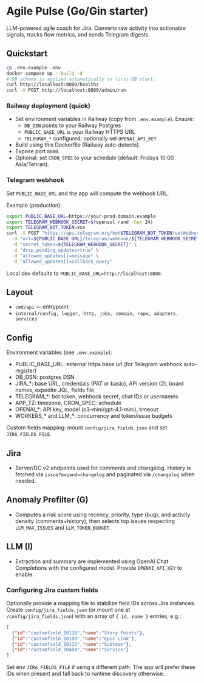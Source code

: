 # Agile Pulse (Go/Gin starter)

LLM-powered agile coach for Jira. Converts raw activity into actionable signals, tracks flow metrics, and sends Telegram digests.

## Quickstart
```bash
cp .env.example .env
docker compose up --build -d
# DB schema is applied automatically on first DB start.
curl http://localhost:8080/healthz
curl -X POST http://localhost:8080/admin/run
```

### Railway deployment (quick)

- Set environment variables in Railway (copy from `.env.example`). Ensure:
  - `DB_DSN` points to your Railway Postgres
  - `PUBLIC_BASE_URL` is your Railway HTTPS URL
  - `TELEGRAM_*` configured; optionally set `OPENAI_API_KEY`
- Build using this Dockerfile (Railway auto-detects).
- Expose port `8080`.
- Optional: set `CRON_SPEC` to your schedule (default: Fridays 10:00 Asia/Tehran).

### Telegram webhook
Set `PUBLIC_BASE_URL` and the app will compute the webhook URL.

Example (production):
```bash
export PUBLIC_BASE_URL=https://your-prod-domain.example
export TELEGRAM_WEBHOOK_SECRET=$(openssl rand -hex 24)
export TELEGRAM_BOT_TOKEN=xxx
curl -X POST "https://api.telegram.org/bot$TELEGRAM_BOT_TOKEN/setWebhook" \
  -d "url=${PUBLIC_BASE_URL}/telegram/webhook/${TELEGRAM_WEBHOOK_SECRET}" \
  -d "secret_token=${TELEGRAM_WEBHOOK_SECRET}" \
  -d "drop_pending_updates=true" \
  -d "allowed_updates[]=message" \
  -d "allowed_updates[]=callback_query"
```

Local dev defaults to `PUBLIC_BASE_URL=http://localhost:8080`.

## Layout
- `cmd/api` — entrypoint
- `internal/config, logger, http, jobs, domain, repo, adapters, services`

## Config

Environment variables (see `.env.example`):

- PUBLIC_BASE_URL: external https base url (for Telegram webhook auto-register)
- DB_DSN: postgres DSN
- JIRA_*: base URL, credentials (PAT or basic), API version (2), board names, expedite JQL, fields file
- TELEGRAM_*: bot token, webhook secret, chat IDs or usernames
- APP_TZ: timezone, CRON_SPEC: schedule
- OPENAI_*: API key, model (o3-mini/gpt-4.1-mini), timeout
- WORKERS_* and LLM_*: concurrency and token/issue budgets

Custom fields mapping: mount `config/jira_fields.json` and set `JIRA_FIELDS_FILE`.

## Jira

- Server/DC v2 endpoints used for comments and changelog. History is fetched via `issue?expand=changelog` and paginated via `/changelog` when needed.

## Anomaly Prefilter (G)

- Computes a risk score using recency, priority, type (bug), and activity density (comments+history), then selects top issues respecting `LLM_MAX_ISSUES` and `LLM_TOKEN_BUDGET`.

## LLM (I)

- Extraction and summary are implemented using OpenAI Chat Completions with the configured model. Provide `OPENAI_API_KEY` to enable.

### Configuring Jira custom fields
Optionally provide a mapping file to stabilize field IDs across Jira instances. Create `config/jira_fields.json` (or mount one at `/config/jira_fields.json`) with an array of `{ id, name }` entries, e.g.:

```json
[
  {"id":"customfield_10110","name":"Story Points"},
  {"id":"customfield_10109","name":"Epic Link"},
  {"id":"customfield_10112","name":"Subteam"},
  {"id":"customfield_10404","name":"Service"}
]
```

Set env `JIRA_FIELDS_FILE` if using a different path. The app will prefer these IDs when present and fall back to runtime discovery otherwise.

